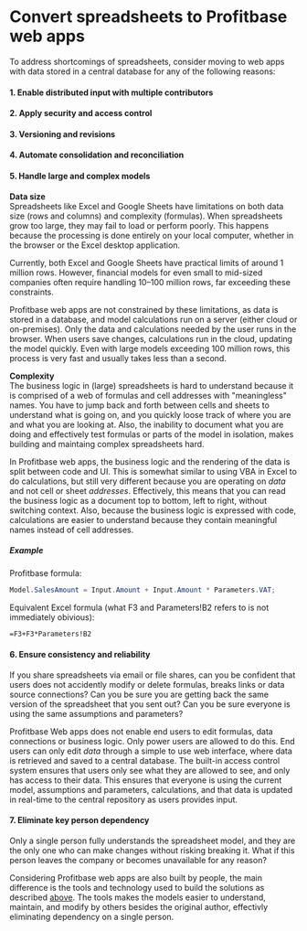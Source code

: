 # Convert spreadsheets to Profitbase web apps

To address shortcomings of spreadsheets, consider moving to web apps with data stored in a central database for any of the following reasons:   
#### 1. Enable distributed input with multiple contributors

#### 2. Apply security and access control
  

#### 3. Versioning and revisions

#### 4. Automate consolidation and reconciliation

#### 5. Handle large and complex models
**Data size**  
Spreadsheets like Excel and Google Sheets have limitations on both data size (rows and columns) and complexity (formulas). When spreadsheets grow too large, they may fail to load or perform poorly. This happens because the processing is done entirely on your local computer, whether in the browser or the Excel desktop application.

Currently, both Excel and Google Sheets have practical limits of around 1 million rows. However, financial models for even small to mid-sized companies often require handling 10–100 million rows, far exceeding these constraints.

Profitbase web apps are not constrained by these limitations, as data is stored in a database, and model calculations run on a server (either cloud or on-premises). Only the data and calculations needed by the user runs in the browser. When users save changes, calculations run in the cloud, updating the model quickly. Even with large models exceeding 100 million rows, this process is very fast and usually takes less than a second. 

**Complexity**  
The business logic in (large) spreadsheets is hard to understand because it is comprised of a web of formulas and cell addresses with "meaningless" names. You have to jump back and forth between cells and sheets to understand what is going on, and you quickly loose track of where you are and what you are looking at. Also, the inability to document what you are doing and effectively test formulas or parts of the model in isolation, makes building and maintaing complex spreadsheets hard.

In Profitbase web apps, the business logic and the rendering of the data is split between code and UI. This is somewhat similar to using VBA in Excel to do calculations, but still very different because you are operating on _data_ and not cell or sheet _addresses_. Effectively, this means that you can read the business logic as a document top to bottom, left to right, without switching context. Also, because the business logic is expressed with code, calculations are easier to understand because they contain meaningful names instead of cell addresses.

##### Example

Profitbase formula:  
```csharp
Model.SalesAmount = Input.Amount + Input.Amount * Parameters.VAT;
```

Equivalent Excel formula (what F3 and Parameters!B2 refers to is not immediately obivious):
```excel
=F3+F3*Parameters!B2
```

#### 6. Ensure consistency and reliability
If you share spreadsheets via email or file shares, can you be confident that users does not accidently modify or delete formulas, breaks links or data source connections? Can you be sure you are getting back the same version of the spreadsheet that you sent out? Can you be sure  everyone is using the same assumptions and parameters?

Profitbase Web apps does not enable end users to edit formulas, data connections or business logic. Only power users are allowed to do this. End users can only edit _data_ through a simple to use web interface, where data is retrieved and saved to a central database. The built-in access control system ensures that users only see what they are allowed to see, and only has access to their data. This ensures that everyone is using the current model, assumptions and parameters, calculations, and that data is updated in real-time to the central repository as users provides input.

#### 7. Eliminate key person dependency
Only a single person fully understands the spreadsheet model, and they are the only one who can make changes without risking breaking it. What if this person leaves the company or becomes unavailable for any reason?  

Considering Profitbase web apps are also built by people, the main difference is the tools and technology used to build the solutions as described [above](#5-large-and-complex-models). The tools makes the models easier to understand, maintain, and modify by others besides the original author, effectivly eliminating dependency on a single person.  




